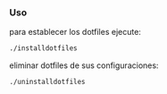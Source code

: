 ### Uso

para establecer los dotfiles ejecute:

```sh
./installdotfiles
```
eliminar dotfiles de sus configuraciones:

```sh
./uninstalldotfiles
```

